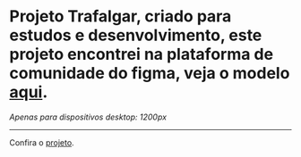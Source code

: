 <h1>Projeto Trafalgar, criado para estudos e desenvolvimento, este projeto encontrei na plataforma de comunidade do figma, veja o modelo <a href="https://www.figma.com/design/EWmzcVkd7qbP5Nf7iMvuqP/Trafalgar-Landing-Page?m=auto&t=1IiL051WA3l3TlMJ-6">aqui</a>.</h1>
<em>Apenas para dispositivos desktop: 1200px</em>
<img href="file:///C:/Users/Lucas/Pictures/project-trafalgar.png"></img>
<hr>
<p>Confira o <a href="https://lucas-emanuel1.github.io/Trafalgar/">projeto</a>.</p>
